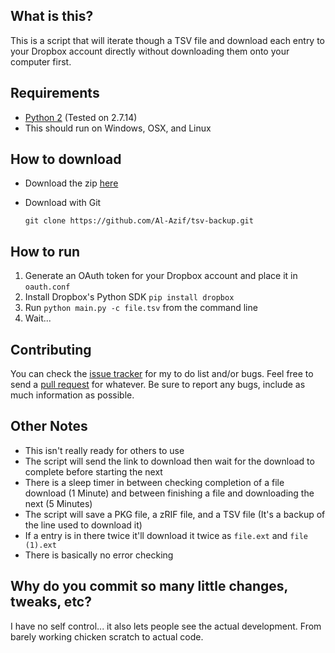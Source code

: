 ## What is this?
This is a script that will iterate though a TSV file and download each entry to your Dropbox account directly without downloading them onto your computer first.

## Requirements
- [Python 2](https://www.python.org/downloads/) (Tested on 2.7.14)
- This should run on Windows, OSX, and Linux

## How to download
- Download the zip [here](https://github.com/Al-Azif/tsv-backup/archive/master.zip)
- Download with Git

    `git clone https://github.com/Al-Azif/tsv-backup.git`

## How to run
1. Generate an OAuth token for your Dropbox account and place it in `oauth.conf`
2. Install Dropbox's Python SDK `pip install dropbox`
4. Run `python main.py -c file.tsv` from the command line
5. Wait...

## Contributing
You can check the [issue tracker](https://github.com/Al-Azif/tsv-backup/issues) for my to do list and/or bugs. Feel free to send a [pull request](https://github.com/Al-Azif/ps4-exploit-host/pulls) for whatever.
Be sure to report any bugs, include as much information as possible.

## Other Notes
- This isn't really ready for others to use
- The script will send the link to download then wait for the download to complete before starting the next
- There is a sleep timer in between checking completion of a file download (1 Minute) and between finishing a file and downloading the next (5 Minutes)
- The script will save a PKG file, a zRIF file, and a TSV file (It's a backup of the line used to download it)
- If a entry is in there twice it'll download it twice as `file.ext` and `file (1).ext`
- There is basically no error checking

## Why do you commit so many little changes, tweaks, etc?
I have no self control... it also lets people see the actual development. From barely working chicken scratch to actual code.
